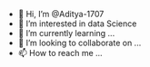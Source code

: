 - 👋 Hi, I’m @Aditya-1707
- 👀 I’m interested in data Science
- 🌱 I’m currently learning ...
- 💞️ I’m looking to collaborate on ...
- 📫 How to reach me ...

<!---
Aditya-1707/Aditya-1707 is a ✨ special ✨ repository because its `README.md` (this file) appears on your GitHub profile.
You can click the Preview link to take a look at your changes.
--->
